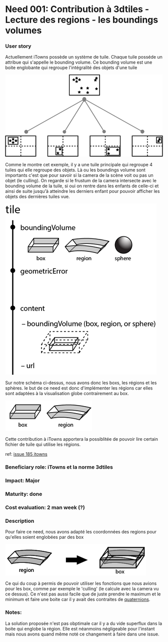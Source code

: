 # Need 001: Contribution à 3dtiles - Lecture des regions - les boundings volumes 

### User story
  Actuellement iTowns possède un système de tuile. Chaque tuile posséde un attribue qui s'appelle le bounding volume.
  Ce bounding volume est une boite englobante qui regroupe l'intégralité des objets d'une tuile
  
  ![](./Schemes/quadtree-tight.png)
  
  Comme le montre cet exemple, il y a une tuile principale qui regroupe 4 tuiles qui elle regroupe des objets.
  Là ou les boundings volume sont importants c'est que pour savoir si la camera de la scène voit ou pas un objet (le culling).
  On regarde si le frustum de la camera intersecte avec le bounding volume de la tuile, si oui on rentre dans les enfants de celle-ci et ainsi de suite jusqu'à atteindre les derniers enfant pour pouvoir afficher les objets des dernières tuiles vue.

  ![](./Schemes/tile.png)
  
  Sur notre schéma ci-dessus, nous avons donc les boxs, les régions et les sphères.
  le but de ce need est donc d'implémenter les régions car elles sont adaptées à la visualisation globe contrairement au box.
  
  ![](./Schemes/tile2.png)
  
  Cette contribution à iTowns apportera la possiblitée de pouvoir lire certain fichier de tuile qui utilise les régions.
  
  ref: [issue 185 itowns](https://github.com/iTowns/itowns/issues/185)
### Beneficiary role: iTowns et la norme 3dtiles

### Impact: Major

### Maturity: done

### Cost evaluation: 2 man week (?)

### Description

Pour faire ce need, nous avons adapté les coordonnées des regions pour qu'elles soient englobées par des box
  
  ![](./Schemes/regionBox.png)
  
  Ce qui du coup à permis de pouvoir utiliser les fonctions que nous avions pour les box, comme par exemple le 'culling' (le calcule avec la camera vu ce dessus).
  Ce n'est pas aussi facile que de juste prendre le maximum et le minimum et faire une boite car il y avait des contraites de [quaternions](https://fr.wikipedia.org/wiki/Quaternion).
  
### Notes:

La solution proposée n'est pas obptimale car il y a du vide superflux dans la boite qui englobe la région. 
Elle est néanmoins négligeable pour l'instant mais nous avons quand même noté ce changement à faire dans une issue.
